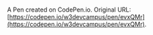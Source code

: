 # 

A Pen created on CodePen.io. Original URL: [https://codepen.io/w3devcampus/pen/evxQMr](https://codepen.io/w3devcampus/pen/evxQMr).


